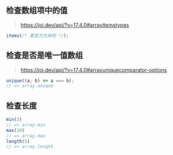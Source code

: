 ## 检查数组项中的值
> https://joi.dev/api/?v=17.4.0#arrayitemstypes
```javascript
items(/* 看官方文档吧 */);
```

## 检查是否是唯一值数组
> https://joi.dev/api/?v=17.4.0#arrayuniquecomparator-options
```javascript
unique((a, b) => a === b);
// => array.unique
```

## 检查长度
```javascript
min(2)
// => array.min
max(10)
// => array.max
length(5)
// => array.length
```